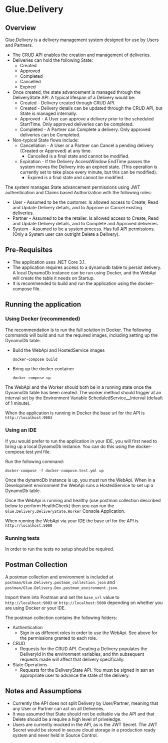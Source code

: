# Glue.Delivery

## Overview

Glue.Delivery is a delivery management system designed for use by Users and Partners. 

- The CRUD API enables the creation and management of deliveries.
- Deliveries can hold the following State:
    - Created
    - Approved
    - Completed
    - Cancelled
    - Expired
- Once created, the state advancement is managed through the DeliveryState API. A typical lifespan of a Delivery would be:
    - Created - Delivery created through CRUD API.
    - Created - Delivery details can be updated through the CRUD API, but State is managed internally.
    - Approved - A User can approve a delivery prior to the scheduled StartTime. Only approved deliveries can be completed.
    - Completed - A Partner can Complete a delivery. Only approved deliveries can be Completed.
- Non-typical State flows include:
    - Cancellation - A User or a Partner can Cancel a pending delivery (Created or Approved) at any time. 
        - Cancelled is a final state and cannot be modified.
    - Expiration - If the Delivery AccessWindow EndTime passes the system moves the Delivery into an expired state. (This operation is currently set to take place every minute, but this can be modified). 
        - Expired is a final state and cannot be modified.
        
The system manages State advancement permissions using JWT authentication and Claims based Authorization with the following roles:

- User - Assumed to be the customer. Is allowed access to Create, Read and Update Delivery details, and to Approve or Cancel existing deliveries.
- Partner - Assumed to be the retailer. Is allowed access to Create, Read and Update Delivery details, and to Complete and Approved deliveries.
- System - Assumed to be a system process. Has full API permissions. (Only a System user can outright Delete a Delivery).

## Pre-Requisites

- The application uses .NET Core 3.1.
- The application requires access to a dynamodb table to persist delivery. A local DynamoDb instance can be run using Docker, and the WebApi will create the table it needs on Startup.
- It is recommended to build and run the application using the docker-compose file.

## Running the application

### Using Docker (recommended)

The recommendation is to run the full solution in Docker. The following commands will build and run the required images, including setting up the DynamoDb table.

- Build the WebApi and HostedService images
 
     ```shell
    docker-compose build
    ```
- Bring up the docker container
    ```shell
    docker-compose up
    ``` 
  
The WebApi and the Worker should both be in a running state once the DynamoDb table has been created. The worker method should trigger at an interval set by the Environment Variable ScheduledService__Interval (default of 1 minute).

When the application is running in Docker the base url for the API is `http://localhost:9003` 

### Using an IDE

If you would prefer to run the application in your IDE, you will first need to bring up a local DynamoDb instance. You can do this using the docker-compose.test.yml file.

Run the following command:
```shell
docker-compose -f docker-compose.test.yml up
```

Once the dynamoDb instance is up, you must run the WebApi. When in a Development environment the WebApi runs a HostedService to set up a DynamoDb table.

Once the WebApi is running and healthy (use postman collection described below to perform HealthCheck) then you can run the `Glue.Delivery.DeliveryState.Worker` Console Application.

When running the WebApi via your IDE the base url for the API is `http://localhost:5000`

### Running tests

In order to run the tests no setup should be required.

## Postman Collection

A postman collection and environment is included at `postman/Glue.Delivery.postman_collection.json` and `postman/Glue.Delivery.Dev.postman_environment.json`.

Import them into Postman and set the `base_url` value to `http://localhost:9003` or `http://localhost:5000` depending on whether you are using Docker or your IDE.

The postman collection contains the following folders:
- Authentication
    - Sign in as different roles in order to use the WebApi. See above for the permissions granted to each role.
- CRUD
    - Requests for the CRUD API. Creating a Delivery populates the DeliveryId in the environment variables, and thn subsequent requests made will affect that delivery specifically.
- State Operations
    - Requests for the DeliveryState API. You must be signed in asn an appropriate user to advance the state of the delivery.
    

## Notes and Assumptions

- Currently the API does not split Delivery by User/Partner, meaning that any User or Partner can act on all Deliveries.
- It was assumed that State should not be editable via the API and that Delete should be a require a high level of priveledge.
- Users are currently mocked in the API, as is the JWT Secret. The JWT Secret would be stored in secure cloud storage in a production ready system and never held in Source Control. 
